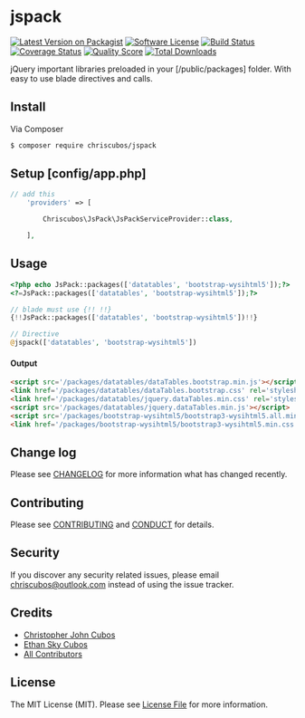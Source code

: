 # jspack

[![Latest Version on Packagist][ico-version]][link-packagist]
[![Software License][ico-license]](LICENSE.md)
[![Build Status][ico-travis]][link-travis]
[![Coverage Status][ico-scrutinizer]][link-scrutinizer]
[![Quality Score][ico-code-quality]][link-code-quality]
[![Total Downloads][ico-downloads]][link-downloads]


jQuery important libraries preloaded in your [/public/packages] folder. With easy to use blade directives and calls.

## Install

Via Composer

``` bash
$ composer require chriscubos/jspack
```

## Setup [config/app.php]

```php
// add this
	'providers' => [

		Chriscubos\JsPack\JsPackServiceProvider::class,

	],

```

## Usage

``` php
<?php echo JsPack::packages(['datatables', 'bootstrap-wysihtml5']);?>
<?=JsPack::packages(['datatables', 'bootstrap-wysihtml5']);?>

// blade must use {!! !!}
{!!JsPack::packages(['datatables', 'bootstrap-wysihtml5'])!!}

// Directive
@jspack(['datatables', 'bootstrap-wysihtml5'])
```
#### Output
``` html
<script src='/packages/datatables/dataTables.bootstrap.min.js'></script>
<link href='/packages/datatables/dataTables.bootstrap.css' rel='stylesheet'/>
<link href='/packages/datatables/jquery.dataTables.min.css' rel='stylesheet'/>
<script src='/packages/datatables/jquery.dataTables.min.js'></script>
<script src='/packages/bootstrap-wysihtml5/bootstrap3-wysihtml5.all.min.js'></script>
<link href='/packages/bootstrap-wysihtml5/bootstrap3-wysihtml5.min.css' rel='stylesheet'/>
```


## Change log

Please see [CHANGELOG](CHANGELOG.md) for more information what has changed recently.


## Contributing

Please see [CONTRIBUTING](CONTRIBUTING.md) and [CONDUCT](CONDUCT.md) for details.

## Security

If you discover any security related issues, please email chriscubos@outlook.com instead of using the issue tracker.

## Credits

- [Christopher John Cubos][link-author]
- [Ethan Sky Cubos][link-author]
- [All Contributors][link-contributors]

## License

The MIT License (MIT). Please see [License File](LICENSE.md) for more information.

[ico-version]: https://img.shields.io/packagist/v/chriscubos/jspack.svg?style=flat-square
[ico-license]: https://img.shields.io/badge/license-MIT-brightgreen.svg?style=flat-square
[ico-travis]: https://img.shields.io/travis/chriscubos/jspack/master.svg?style=flat-square
[ico-scrutinizer]: https://img.shields.io/scrutinizer/coverage/g/chriscubos/jspack.svg?style=flat-square
[ico-code-quality]: https://img.shields.io/scrutinizer/g/chriscubos/jspack.svg?style=flat-square
[ico-downloads]: https://img.shields.io/packagist/dt/chriscubos/jspack.svg?style=flat-square

[link-packagist]: https://packagist.org/packages/chriscubos/jspack
[link-travis]: https://travis-ci.org/chriscubos/jspack
[link-scrutinizer]: https://scrutinizer-ci.com/g/chriscubos/jspack/code-structure
[link-code-quality]: https://scrutinizer-ci.com/g/chriscubos/jspack
[link-downloads]: https://packagist.org/packages/chriscubos/jspack
[link-author]: https://github.com/chriscubos
[link-contributors]: ../../contributors
